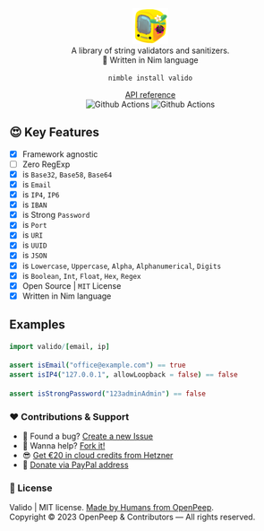<p align="center">
  <img src="https://github.com/openpeep/valido/blob/main/.github/logo.png" width="64px"><br>
  A library of string validators and sanitizers.<br>👑 Written in Nim language
</p>

<p align="center">
  <code>nimble install valido</code>
</p>

<p align="center">
  <a href="https://openpeep.github.io/valido/">API reference</a><br>
  <img src="https://github.com/openpeep/valido/workflows/test/badge.svg" alt="Github Actions"> <img src="https://github.com/openpeep/valido/workflows/docs/badge.svg" alt="Github Actions">
</p>

## 😍 Key Features
- [x] Framework agnostic
- [ ] Zero RegExp
- [x] is `Base32`, `Base58`, `Base64`
- [x] is `Email`
- [x] is `IP4`, `IP6`
- [x] is `IBAN`
- [x] is Strong `Password`
- [x] is `Port`
- [x] is `URI`
- [x] is `UUID`
- [x] is `JSON`
- [x] is `Lowercase`, `Uppercase`, `Alpha`, `Alphanumerical`, `Digits`
- [x] is `Boolean`, `Int`, `Float`, `Hex`, `Regex`
- [x] Open Source | `MIT` License
- [x] Written in Nim language

## Examples
```nim
import valido/[email, ip]

assert isEmail("office@example.com") == true
assert isIP4("127.0.0.1", allowLoopback = false) == false

assert isStrongPassword("123adminAdmin") == false

```

### ❤ Contributions & Support
- 🐛 Found a bug? [Create a new Issue](https://github.com/openpeep/valido/issues)
- 👋 Wanna help? [Fork it!](https://github.com/openpeep/valido/fork)
- 😎 [Get €20 in cloud credits from Hetzner](https://hetzner.cloud/?ref=Hm0mYGM9NxZ4)
- 🥰 [Donate via PayPal address](https://www.paypal.com/donate/?hosted_button_id=RJK3ZTDWPL55C)

### 🎩 License
Valido | MIT license. [Made by Humans from OpenPeep](https://github.com/openpeep).<br>
Copyright &copy; 2023 OpenPeep & Contributors &mdash; All rights reserved.
